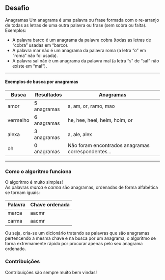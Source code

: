 ## Desafio

Anagramas Um anagrama é uma palavra ou frase formada com o re-arranjo de todas as letras de uma outra palavra ou frase (sem sobra ou falta). Exemplos:
- A palavra barco é um anagrama da palavra cobra (todas as letras de “cobra” usadas em “barco).
- A palavra mar não é um anagrama da palavra roma (a letra “o” em “roma” não foi usada).
- A palavra sal não é um anagrama da palavra mal (a letra “s” de “sal” não existe em “mal”).

------

#### Exemplos de busca por anagramas

Busca | Resultados | Anagramas
--------- | ------ | ------
amor      | 5 anagramas | a, am, or, ramo, mao
vermelho  | 6 anagramas | he, hee, heel, helm, holm, or
alexa     | 3 anagramas | a, ale, alex
oh        | 0 anagramas | Não foram encontrados anagramas correspondentes... 

------

### Como o algoritmo funciona

O algoritmo é muito simples!<br>
As palavras <i>marca</i> e <i>carma</i> são anagramas, ordenadas de forma alfabética se tornam iguais:

Palavra   | Chave ordenada
---------  | ------ 
marca      | aacmr
carma      | aacmr 

Ou seja, cria-se um dicionário tratando as palavras que são anagramas pertencendo a mesma chave e na busca por um anagrama, o algoritmo se torna extremamente rápido por procurar apenas pelo seu anagrama ordenado.


### Contribuições

Contribuições são sempre muito bem vindas!